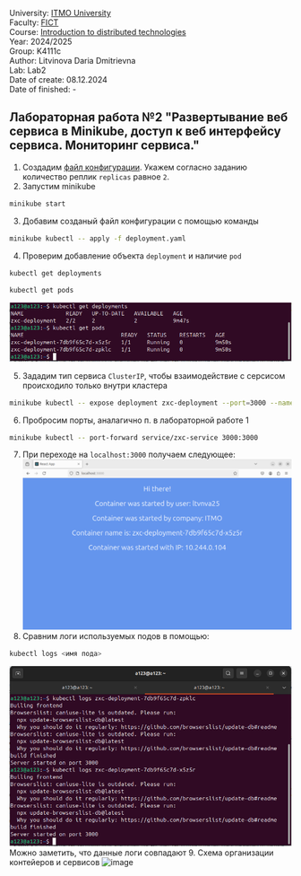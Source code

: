 University: [ITMO University](https://itmo.ru/ru/) \
Faculty: [FICT](https://fict.itmo.ru) \
Course: [Introduction to distributed technologies](https://github.com/itmo-ict-faculty/introduction-to-distributed-technologies) \
Year: 2024/2025 \
Group: K4111c \
Author: Litvinova Daria Dmitrievna \
Lab: Lab2 \
Date of create: 08.12.2024 \
Date of finished: -
## Лабораторная работа №2 "Развертывание веб сервиса в Minikube, доступ к веб интерфейсу сервиса. Мониторинг сервиса."
1. Создадим [файл конфигурации](./deployment.yaml). Укажем согласно заданию количество реплик `replicas` равное `2`.
2. Запустим minikube
```bash
minikube start
```
3. Добавим созданый файл конфигурации с помощью команды
```bash
minikube kubectl -- apply -f deployment.yaml
```
4. Проверим добавление объекта `deployment` и наличие `pod`
```bash
kubectl get deployments
```
```bash
kubectl get pods
```
![image](./images/deployment_and_pods.png)

5. Зададим тип сервиса `ClusterIP`, чтобы взаимодействие с серсисом происходило только внутри кластера
```bash
minikube kubectl -- expose deployment zxc-deployment --port=3000 --name=zxc-service --type=ClusterIP
```
6. Пробросим порты, аналагично п. в лабораторной работе 1
```bash
minikube kubectl -- port-forward service/zxc-service 3000:3000
```
7. При переходе на `localhost:3000` получаем следующее:
![image](./images/local_host.png)
8. Сравним логи используемых подов в помощью:
```bash
kubectl logs <имя пода>
```
![image](./images/logs.png)
Можно заметить, что данные логи совпадают 
9. Схема организации контейеров и сервисов
![image](./images/objects.png)
